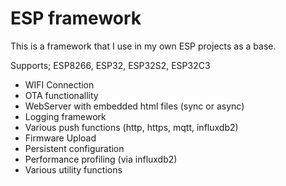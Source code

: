 # ESP framework

This is a framework that I use in my own ESP projects as a base. 

Supports; ESP8266, ESP32, ESP32S2, ESP32C3

* WIFI Connection
* OTA functionallity
* WebServer with embedded html files (sync or async)
* Logging framework
* Various push functions (http, https, mqtt, influxdb2)
* Firmware Upload
* Persistent configuration
* Performance profiling (via influxdb2)
* Various utility functions
